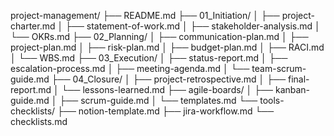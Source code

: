 project-management/
├── README.md
├── 01_Initiation/
│   ├── project-charter.md
│   ├── statement-of-work.md
│   ├── stakeholder-analysis.md
│   └── OKRs.md
├── 02_Planning/
│   ├── communication-plan.md
│   ├── project-plan.md
│   ├── risk-plan.md
│   ├── budget-plan.md
│   ├── RACI.md
│   └── WBS.md
├── 03_Execution/
│   ├── status-report.md
│   ├── escalation-process.md
│   ├── meeting-agenda.md
│   └── team-scrum-guide.md
├── 04_Closure/
│   ├── project-retrospective.md
│   ├── final-report.md
│   └── lessons-learned.md
├── agile-boards/
│   ├── kanban-guide.md
│   ├── scrum-guide.md
│   └── templates.md
└── tools-checklists/
    ├── notion-template.md
    ├── jira-workflow.md
    └── checklists.md
